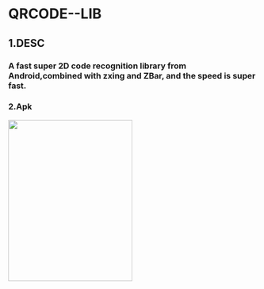 # QRCODE--LIB
## 1.DESC
### A fast super 2D code recognition library from Android,combined with zxing and ZBar, and the speed is super fast.

### 2.Apk
<img src="https://raw.githubusercontent.com/sltpaya/qrcode/master/qr.png" height="325px" width="250px" />
